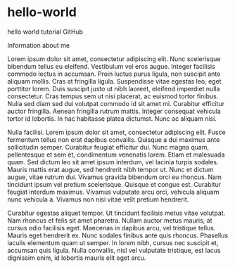 # hello-world
hello world tutorial GitHub

Information about me

Lorem ipsum dolor sit amet, consectetur adipiscing elit. Nunc scelerisque bibendum tellus eu eleifend. Vestibulum vel eros augue. Integer facilisis commodo lectus in accumsan. Proin luctus purus ligula, non suscipit ante aliquam mollis. Cras at fringilla ligula. Suspendisse vitae egestas leo, eget porttitor lorem. Duis suscipit justo ut nibh laoreet, eleifend imperdiet nulla consectetur. Cras tempus sem ut nisi placerat, ac euismod tortor finibus. Nulla sed diam sed dui volutpat commodo id sit amet mi. Curabitur efficitur auctor fringilla. Aenean fringilla rutrum mattis. Integer consequat vehicula tortor id lobortis. In hac habitasse platea dictumst. Nunc ac aliquam nisi.

Nulla facilisi. Lorem ipsum dolor sit amet, consectetur adipiscing elit. Fusce fermentum tellus non erat dapibus convallis. Quisque a dui maximus ante sollicitudin semper. Curabitur feugiat efficitur dui. Nunc magna quam, pellentesque et sem et, condimentum venenatis lorem. Etiam et malesuada quam. Sed dictum leo sit amet ipsum interdum, vel lacinia turpis sodales. Mauris mattis erat augue, sed hendrerit nibh tempor ut. Nunc et dictum augue, vitae rutrum dui. Vivamus gravida bibendum orci eu rhoncus. Nam tincidunt ipsum vel pretium scelerisque. Quisque et congue est. Curabitur feugiat interdum maximus. Vivamus vulputate arcu orci, vehicula aliquam nunc vehicula a. Vivamus non nisi vitae velit pretium hendrerit.

Curabitur egestas aliquet tempor. Ut tincidunt facilisis metus vitae volutpat. Nam rhoncus et felis sit amet pharetra. Nullam auctor metus mauris, at cursus odio facilisis eget. Maecenas in dapibus arcu, vel tristique tellus. Mauris eget hendrerit ex. Nunc sodales finibus ante quis rhoncus. Phasellus iaculis elementum quam ut semper. In lorem nibh, cursus nec suscipit et, accumsan quis ligula. Nulla convallis, nisl vel vulputate tristique, est lacus dignissim enim, id lobortis mauris elit eget arcu.

